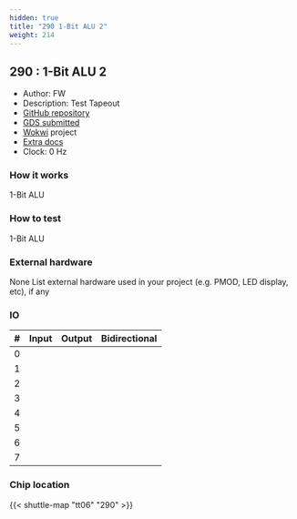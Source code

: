 ```yaml
---
hidden: true
title: "290 1-Bit ALU 2"
weight: 214
---
```


## 290 : 1-Bit ALU 2

* Author: FW
* Description: Test Tapeout
* [GitHub repository](https://github.com/aisvo1/TinyTapeoutTest)
* [GDS submitted](https://github.com/aisvo1/TinyTapeoutTest/actions/runs/8674062351)
* [Wokwi](https://wokwi.com/projects/395054466384583681) project
* [Extra docs]()
* Clock: 0 Hz

<!---

This file is used to generate your project datasheet. Please fill in the information below and delete any unused
sections.

You can also include images in this folder and reference them in the markdown. Each image must be less than
512 kb in size, and the combined size of all images must be less than 1 MB.
-->


### How it works

1-Bit ALU

### How to test

1-Bit ALU

### External hardware

None
List external hardware used in your project (e.g. PMOD, LED display, etc), if any


### IO

| #             | Input    | Output   | Bidirectional   |
| ------------- | -------- | -------- | --------------- |
| 0 |   |   |      |
| 1 |   |   |      |
| 2 |   |   |      |
| 3 |   |   |      |
| 4 |   |   |      |
| 5 |   |   |      |
| 6 |   |   |      |
| 7 |   |   |      |


### Chip location

{{< shuttle-map "tt06" "290" >}}
